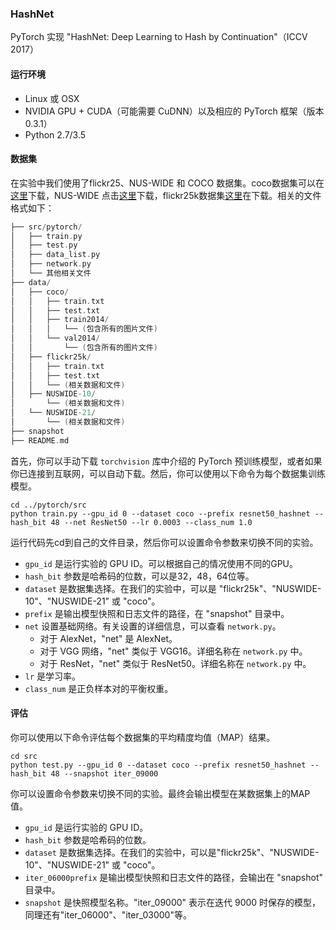 ### HashNet

PyTorch 实现 "HashNet: Deep Learning to Hash by Continuation"（ICCV 2017）

#### 运行环境

- Linux 或 OSX
- NVIDIA GPU + CUDA（可能需要 CuDNN）以及相应的 PyTorch 框架（版本 0.3.1）
- Python 2.7/3.5

#### 数据集

在实验中我们使用了flickr25、NUS-WIDE 和 COCO 数据集。coco数据集可以在 [这里](https://cocodataset.org/#download)下载，NUS-WIDE 点击[这里](https://lms.comp.nus.edu.sg/wp-content/uploads/2019/research/nuswide/NUS-WIDE.html)下载，flickr25k数据集[这里](https://press.liacs.nl/mirflickr/mirdownload.html)在下载。相关的文件格式如下：

```c
├── src/pytorch/
│   ├── train.py
│   ├── test.py
│   ├── data_list.py
│   ├── network.py
│   └── 其他相关文件
├── data/
│   ├── coco/
│   │   ├── train.txt
│   │   ├── test.txt
│   │   ├── train2014/
│   │   │   └── (包含所有的图片文件)
│   │   └── val2014/
│   │       └── (包含所有的图片文件)
│   ├── flickr25k/
│   │   ├── train.txt
│   │   ├── test.txt
│   │   └── (相关数据和文件)
│   ├── NUSWIDE-10/
│       └── (相关数据和文件)
│   └── NUSWIDE-21/
│       └── (相关数据和文件)
├── snapshot
├── README.md        
```



首先，你可以手动下载 `torchvision` 库中介绍的 PyTorch 预训练模型，或者如果你已连接到互联网，可以自动下载。然后，你可以使用以下命令为每个数据集训练模型。

```ssh
cd ../pytorch/src
python train.py --gpu_id 0 --dataset coco --prefix resnet50_hashnet --hash_bit 48 --net ResNet50 --lr 0.0003 --class_num 1.0
```

运行代码先cd到自己的文件目录，然后你可以设置命令参数来切换不同的实验。

- `gpu_id` 是运行实验的 GPU ID。可以根据自己的情况使用不同的GPU。
- `hash_bit` 参数是哈希码的位数，可以是32，48，64位等。
- `dataset` 是数据集选择。在我们的实验中，可以是 "flickr25k"、"NUSWIDE-10"、"NUSWIDE-21" 或 "coco"。
- `prefix` 是输出模型快照和日志文件的路径，在 "snapshot" 目录中。
- `net` 设置基础网络。有关设置的详细信息，可以查看 `network.py`。
  - 对于 AlexNet，"net" 是 AlexNet。
  - 对于 VGG 网络，"net" 类似于 VGG16。详细名称在 `network.py` 中。
  - 对于 ResNet，"net" 类似于 ResNet50。详细名称在 `network.py` 中。
- `lr` 是学习率。
- `class_num` 是正负样本对的平衡权重。

#### 评估

你可以使用以下命令评估每个数据集的平均精度均值（MAP）结果。

```ssh
cd src
python test.py --gpu_id 0 --dataset coco --prefix resnet50_hashnet --hash_bit 48 --snapshot iter_09000
```

你可以设置命令参数来切换不同的实验。最终会输出模型在某数据集上的MAP值。

- `gpu_id` 是运行实验的 GPU ID。
- `hash_bit` 参数是哈希码的位数。
- `dataset` 是数据集选择。在我们的实验中，可以是"flickr25k"、"NUSWIDE-10"、"NUSWIDE-21" 或 "coco"。
- `iter_06000prefix` 是输出模型快照和日志文件的路径，会输出在 "snapshot" 目录中。
- `snapshot` 是快照模型名称。"iter_09000" 表示在迭代 9000 时保存的模型，同理还有"iter_06000"、"iter_03000"等。

